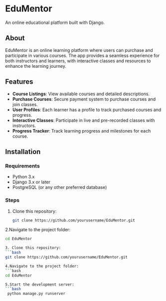# **EduMentor**  
An online educational platform built with Django.

## About
EduMentor is an online learning platform where users can purchase and participate in various courses. The app provides a seamless experience for both instructors and learners, with interactive classes and resources to enhance the learning journey.

## Features
- **Course Listings**: View available courses and detailed descriptions.
- **Purchase Courses**: Secure payment system to purchase courses and join classes.
- **User Profiles**: Each learner has a profile to track purchased courses and progress.
- **Interactive Classes**: Participate in live and pre-recorded classes with instructors.
- **Progress Tracker**: Track learning progress and milestones for each course.

## Installation

### Requirements
- Python 3.x
- Django 3.x or later
- PostgreSQL (or any other preferred database)

### Steps
1. Clone this repository:
   ```bash
   git clone https://github.com/yourusername/EduMentor.git

2.Navigate to the project folder:
   ```bash
  cd EduMentor

3. Clone this repository:
   ```bash
   git clone https://github.com/yourusername/EduMentor.git

4.Navigate to the project folder:
   ```bash
  cd EduMentor

5.Start the development server:
   ```bash
    python manage.py runserver
